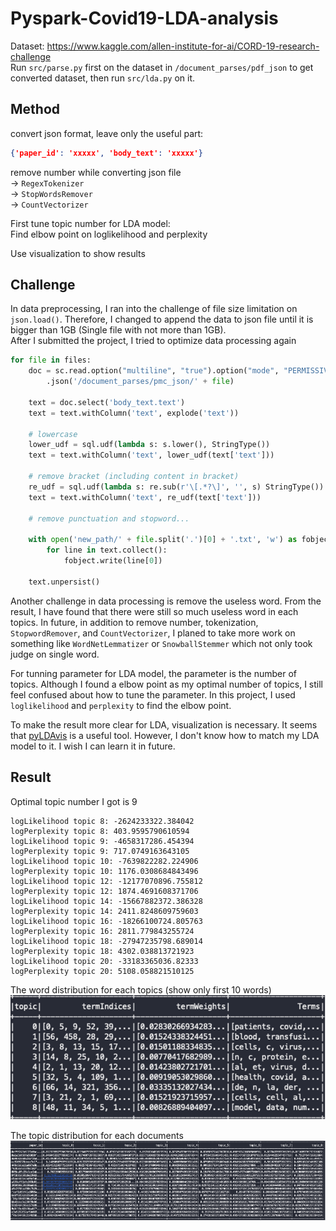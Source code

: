# Pyspark-Covid19-LDA-analysis
Dataset: https://www.kaggle.com/allen-institute-for-ai/CORD-19-research-challenge  
Run `src/parse.py` first on the dataset in `/document_parses/pdf_json` to get converted dataset, then run `src/lda.py` on it.  

## Method
convert json format, leave only the useful part:  
```json
{'paper_id': 'xxxxx', 'body_text': 'xxxxx'}
```

remove number while converting json file  
-> `RegexTokenizer`  
-> `StopWordsRemover`  
-> `CountVectorizer`  

First tune topic number for LDA model:  
Find elbow point on loglikelihood and perplexity  

Use visualization to show results

## Challenge
In data preprocessing, I ran into the challenge of file size limitation on `json.load()`. Therefore, I changed to append the data to json file until it is bigger than 1GB (Single file with not more than 1GB).  
After I submitted the project, I tried to optimize data processing again  
```python
for file in files:
    doc = sc.read.option("multiline", "true").option("mode", "PERMISSIVE") \ 
        .json('/document_parses/pmc_json/' + file)

    text = doc.select('body_text.text')
    text = text.withColumn('text', explode('text'))

    # lowercase
    lower_udf = sql.udf(lambda s: s.lower(), StringType())
    text = text.withColumn('text', lower_udf(text['text']))

    # remove bracket (including content in bracket)
    re_udf = sql.udf(lambda s: re.sub(r'\[.*?\]', '', s) StringType())
    text = text.withColumn('text', re_udf(text['text']))

    # remove punctuation and stopword...

    with open('new_path/' + file.split('.')[0] + '.txt', 'w') as fobject:
        for line in text.collect():
            fobject.write(line[0])

    text.unpersist()
```

Another challenge in data processing is remove the useless word. From the result, I have found that there were still so much useless word in each topics. In future, in addition to remove number, tokenization, `StopwordRemover`, and `CountVectorizer`, I planed to take more work on something like `WordNetLemmatizer` or `SnowballStemmer` which not only took judge on single word.  

For tunning parameter for LDA model, the parameter is the number of topics. Although I found a elbow point as my optimal number of topics, I still feel confused about how to tune the parameter. In this project, I used `loglikelihood` and `perplexity` to find the elbow point.  

To make the result more clear for LDA, visualization is necessary. It seems that [pyLDAvis](https://github.com/bmabey/pyLDAvis) is a useful tool. However, I don't know how to match my LDA model to it. I wish I can learn it in future.  

## Result
Optimal topic number I got is 9  
```
logLikelihood topic 8: -2624233322.384042
logPerplexity topic 8: 403.9595790610594
logLikelihood topic 9: -4658317286.454394
logPerplexity topic 9: 717.0749163643105
logLikelihood topic 10: -7639822282.224906
logPerplexity topic 10: 1176.0308684843496
logLikelihood topic 12: -12177070896.755812
logPerplexity topic 12: 1874.4691608371706
logLikelihood topic 14: -15667882372.386328
logPerplexity topic 14: 2411.8248609759603
logLikelihood topic 16: -18266100724.805763
logPerplexity topic 16: 2811.779843255724
logLikelihood topic 18: -27947235798.689014
logPerplexity topic 18: 4302.038813721923
logLikelihood topic 20: -33183365036.82333
logPerplexity topic 20: 5108.058821510125
```
The word distribution for each topics (show only first 10 words)  
![](./result/describeTopic.png)  

The topic distribution for each documents  
![](./result/topic4eachDoc.png)
